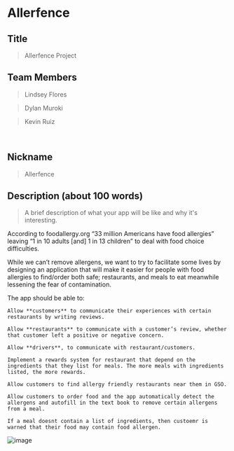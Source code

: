 # Allerfence

## Title 

> Allerfence Project

## Team Members 

> Lindsey Flores 

> Dylan Muroki 

> Kevin Ruiz  

  

## Nickname 

>  Allerfence

 
## Description (about 100 words) 

> A brief description of what your app will be like and why it's interesting. 

According to foodallergy.org “33 million Americans have food allergies” leaving “1 in 10 adults [and] 1 in 13 children” to deal with food choice difficulties.  

While we can’t remove allergens, we want to try to facilitate some lives by designing an application that will make it easier for people with food allergies to find/order both safe; restaurants, and meals to eat meanwhile lessening the fear of contamination. 

The app should be able to: 

    Allow **customers** to communicate their experiences with certain restaurants by writing reviews.
    
    Allow **restaurants** to communicate with a customer’s review, whether that customer left a positive or negative concern. 

    Allow **drivers**, to communicate with restaurant/customers.

    Implement a rewards system for restaurant that depend on the ingredients that they list for meals. The more meals with ingredients listed, the more rewards.

    Allow customers to find allergy friendly restaurants near them in GSO.

    Allow customers to order food and the app automatically detect the allergens and autofill in the text book to remove certain allergens from a meal.

    If a meal doesnt contain a list of ingredients, then custoemr is warned that their food may contain food allergen.

![image](https://imgur.com/a/Kj2UEJS)

    

